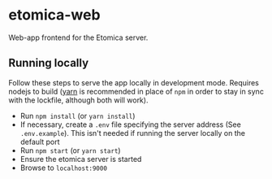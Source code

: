 # etomica-web
Web-app frontend for the Etomica server.

## Running locally
Follow these steps to serve the app locally in development mode. Requires nodejs to build ([yarn](yarnpkg.com) is recommended in place
of `npm` in order to stay in sync with the lockfile, although both will work).

* Run `npm install` (or `yarn install`)
* If necessary, create a `.env` file specifying the server address (See `.env.example`). This isn't needed if running the
server locally on the default port
* Run `npm start` (or `yarn start`)
* Ensure the etomica server is started
* Browse to `localhost:9000`
